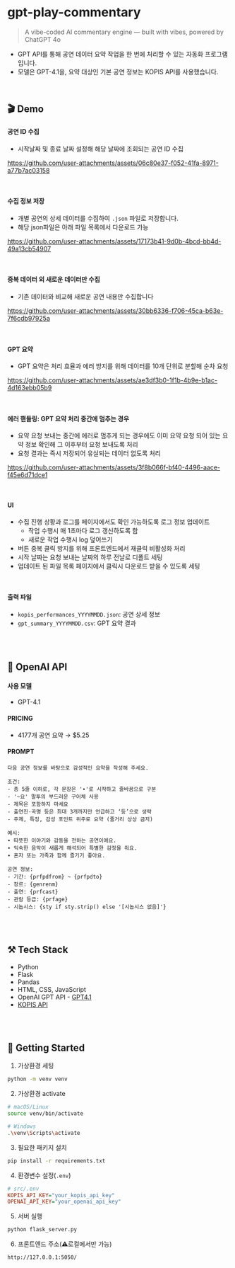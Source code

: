 # gpt-play-commentary

> A vibe-coded AI commentary engine — built with vibes, powered by ChatGPT 4o

- GPT API를 통해 공연 데이터 요약 작업을 한 번에 처리할 수 있는 자동화 프로그램입니다. 
- 모델은 GPT-4.1을, 요약 대상인 기본 공연 정보는 KOPIS API를 사용했습니다.


<br>


## 🎬 Demo

#### 공연 ID 수집

- 시작날짜 및 종료 날짜 설정해 해당 날짜에 조회되는 공연 ID 수집

https://github.com/user-attachments/assets/06c80e37-f052-41fa-8971-a77b7ac03158


<br>

#### 수집 정보 저장

- 개별 공연의 상세 데이터를 수집하여 `.json` 파일로 저장합니다.
- 해당 json파일은 아래 파일 목록에서 다운로드 가능

https://github.com/user-attachments/assets/17173b41-9d0b-4bcd-bb4d-49a13cb54907



<br>


#### 중복 데이터 외 새로운 데이터만 수집

- 기존 데이터와 비교해 새로운 공연 내용만 수집합니다

https://github.com/user-attachments/assets/30bb6336-f706-45ca-b63e-7f6cdb97925a



<br>

#### GPT 요약

- GPT 요약은 처리 효율과 에러 방지를 위해 데이터를 10개 단위로 분할해 순차 요청


https://github.com/user-attachments/assets/ae3df3b0-1f1b-4b9e-b1ac-4d163ebb05b9




<br>

#### 에러 핸들링: GPT 요약 처리 중간에 멈추는 경우

- 요약 요청 보내는 중간에 에러로 멈추게 되는 경우에도 이미 요약 요청 되어 있는 요약 정보 확인해 그 이후부터 요청 보내도록 처리
- 요청 결과는 즉시 저장되어 유실되는 데이터 없도록 처리

https://github.com/user-attachments/assets/3f8b066f-bf40-4496-aace-f45e6d71dce1


<br>

#### UI

- 수집 진행 상황과 로그를 페이지에서도 확인 가능하도록 로그 정보 업데이트
  - 작업 수행시 매 1초마다 로그 갱신하도록 함
  - 새로운 작업 수행시 log 덮어쓰기
- 버튼 중복 클릭 방지를 위해 프론트엔드에서 재클릭 비활성화 처리
- 시작 날짜는 요청 보내는 날짜의 하루 전날로 디폴트 세팅
- 업데이트 된 파일 목록 페이지에서 클릭시 다운로드 받을 수 있도록 세팅


<br>

#### 출력 파일

- `kopis_performances_YYYYMMDD.json`: 공연 상세 정보
- `gpt_summary_YYYYMMDD.csv`: GPT 요약 결과



<br>
<br>


## 🤖 OpenAI API 

#### 사용 모델

- GPT-4.1



#### PRICING

- 4177개 공연 요약 → $5.25 



#### PROMPT

```
다음 공연 정보를 바탕으로 감성적인 요약을 작성해 주세요.

조건:
- 총 5줄 이하로, 각 문장은 '∙'로 시작하고 줄바꿈으로 구분
- '~요' 말투의 부드러운 구어체 사용
- 제목은 포함하지 마세요
- 출연진·곡명 등은 최대 3개까지만 언급하고 ‘등’으로 생략
- 주제, 특징, 감성 포인트 위주로 요약 (줄거리 상상 금지)

예시:
∙ 따뜻한 이야기와 감동을 전하는 공연이에요.  
∙ 익숙한 음악이 새롭게 해석되어 특별한 감정을 줘요.  
∙ 혼자 또는 가족과 함께 즐기기 좋아요.  

공연 정보:
- 기간: {prfpdfrom} ~ {prfpdto}
- 장르: {genrenm}
- 출연: {prfcast}
- 관람 등급: {prfage}
- 시놉시스: {sty if sty.strip() else '[시놉시스 없음]'}
```



<br>
<br>


## ⚒️ Tech Stack

- Python
- Flask
- Pandas
- HTML, CSS, JavaScript
- OpenAI GPT API - [GPT4.1](https://platform.openai.com/docs/models/gpt-4.1)
- [KOPIS API](https://www.kopis.or.kr/por/cs/openapi/openApiInfo.do?menuId=MNU_00074)



<br>
<br>


## 🚀 Getting Started

1. 가상환경 세팅

```bash
python -m venv venv
```

2. 가상환경 activate

```bash
# macOS/Linux
source venv/bin/activate
```

```bash
# Windows
.\venv\Scripts\activate
```

3. 필요한 패키지 설치

```bash
pip install -r requirements.txt
```

4. 환경변수 설정(`.env`)

```ini
# src/.env
KOPIS_API_KEY="your_kopis_api_key"
OPENAI_API_KEY="your_openai_api_key"
```

5. 서버 실행

```bash
python flask_server.py
```

6. 프론트엔드 주소(⚠️로컬에서만 가능)

```
http://127.0.0.1:5050/
```



